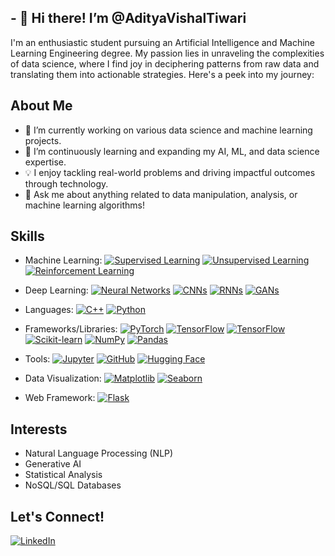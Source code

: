 ## - 👋 Hi there! I’m @AdityaVishalTiwari
I'm an enthusiastic student pursuing an Artificial Intelligence and Machine Learning Engineering degree. My passion lies in unraveling the complexities of data science, where I find joy in deciphering patterns from raw data and translating them into actionable strategies. Here's a peek into my journey:

## About Me
- 🔭 I’m currently working on various data science and machine learning projects.
- 🌱 I’m continuously learning and expanding my AI, ML, and data science expertise.
- 💡 I enjoy tackling real-world problems and driving impactful outcomes through technology.
- 💬 Ask me about anything related to data manipulation, analysis, or machine learning algorithms!

## Skills
* Machine Learning:
[![Supervised Learning](https://img.shields.io/badge/Supervised_Learning-%23000000.svg?&style=for-the-badge)](https://en.wikipedia.org/wiki/Supervised_learning)
[![Unsupervised Learning](https://img.shields.io/badge/Unsupervised_Learning-%23000000.svg?&style=for-the-badge)](https://en.wikipedia.org/wiki/Unsupervised_learning)
[![Reinforcement Learning](https://img.shields.io/badge/Reinforcement_Learning-%23000000.svg?&style=for-the-badge)](https://en.wikipedia.org/wiki/Reinforcement_learning)

* Deep Learning:
[![Neural Networks](https://img.shields.io/badge/Neural_Networks-%23000000.svg?&style=for-the-badge)](https://en.wikipedia.org/wiki/Artificial_neural_network)
[![CNNs](https://img.shields.io/badge/CNNs-%23000000.svg?&style=for-the-badge)](https://en.wikipedia.org/wiki/Convolutional_neural_network)
[![RNNs](https://img.shields.io/badge/RNNs-%23000000.svg?&style=for-the-badge)](https://en.wikipedia.org/wiki/Recurrent_neural_network)
[![GANs](https://img.shields.io/badge/GANs-%23000000.svg?&style=for-the-badge)](https://en.wikipedia.org/wiki/Generative_adversarial_network)

* Languages:
[![C++](https://img.shields.io/badge/C++-%2300599C.svg?&style=for-the-badge&logo=C%2B%2B&logoColor=white)](https://isocpp.org/)
[![Python](https://img.shields.io/badge/Python-%233776AB.svg?&style=for-the-badge&logo=Python&logoColor=white)](https://www.python.org/)

* Frameworks/Libraries: 
[![PyTorch](https://img.shields.io/badge/PyTorch-%23EE4C2C.svg?&style=for-the-badge&logo=PyTorch&logoColor=white)](https://pytorch.org/)
[![TensorFlow](https://img.shields.io/badge/TensorFlow-%23FF6F00.svg?&style=for-the-badge&logo=TensorFlow&logoColor=white)](https://www.tensorflow.org/)
[![TensorFlow](https://img.shields.io/badge/TensorFlow-%23FF6F00.svg?&style=for-the-badge&logo=TensorFlow&logoColor=white)](https://www.tensorflow.org/)
[![Scikit-learn](https://img.shields.io/badge/Scikit%20learn-%239977EE.svg?&style=for-the-badge&logo=scikit-learn&logoColor=white)](https://scikit-learn.org/)
[![NumPy](https://img.shields.io/badge/NumPy-%23013243.svg?&style=for-the-badge&logo=NumPy&logoColor=white)](https://numpy.org/)
[![Pandas](https://img.shields.io/badge/Pandas-%23150458.svg?&style=for-the-badge&logo=Pandas&logoColor=white)](https://pandas.pydata.org/)

* Tools:
[![Jupyter](https://img.shields.io/badge/Jupyter-%23F37626.svg?&style=for-the-badge&logo=Jupyter&logoColor=white)](https://jupyter.org/)
[![GitHub](https://img.shields.io/badge/GitHub-%23181717.svg?&style=for-the-badge&logo=GitHub&logoColor=white)](https://github.com/)
[![Hugging Face](https://img.shields.io/badge/Hugging%20Face-%23FFAE33.svg?&style=for-the-badge&logo=Hugging%20Face&logoColor=white)](https://huggingface.co/)

* Data Visualization:
[![Matplotlib](https://img.shields.io/badge/Matplotlib-%23007ACC.svg?&style=for-the-badge&logo=Matplotlib&logoColor=white)](https://matplotlib.org/)
[![Seaborn](https://img.shields.io/badge/Seaborn-%23000000.svg?&style=for-the-badge&logo=Seaborn&logoColor=white)](https://seaborn.pydata.org/)

* Web Framework:
[![Flask](https://img.shields.io/badge/Flask-%23000000.svg?&style=for-the-badge&logo=Flask&logoColor=white)](https://flask.palletsprojects.com/)

## Interests
- Natural Language Processing (NLP)
- Generative AI
- Statistical Analysis
- NoSQL/SQL Databases

## Let's Connect!
[![LinkedIn](https://img.shields.io/badge/LinkedIn-Connect-blue?style=flat-square&logo=linkedin)](https://www.linkedin.com/in/aditya-vishal-tiwari-a04347159/)
